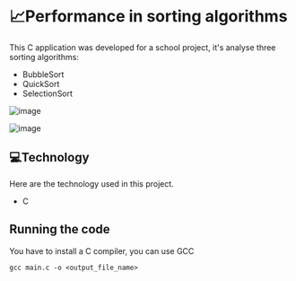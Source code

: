 # 📈Performance in sorting algorithms

This C application was developed for a school project, it's analyse three sorting algorithms:

* BubbleSort
* QuickSort
* SelectionSort

![image](https://github.com/Enzovnm/data-structure-perfomance/assets/72459340/f78594e2-16c5-4aea-8ee5-c96d5434b967)

![image](https://github.com/Enzovnm/data-structure-perfomance/assets/72459340/ce64c43f-44af-45e9-8a16-be1bb0d869e3)


## 💻Technology 

Here are the technology used in this project.

* C

## Running the code 

You have to install a C compiler, you can use GCC

```
gcc main.c -o <output_file_name>
```
